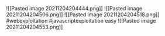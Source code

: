 ![[Pasted image 20211204204444.png]]
![[Pasted image 20211204204506.png]]
![[Pasted image 20211204204518.png]]
#webexploitation 
#javascriptexploitation 
easy
![[Pasted image 20211204204553.png]]